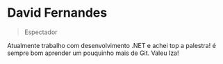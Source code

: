# David Fernandes
> Espectador

Atualmente trabalho com desenvolvimento .NET e achei top a palestra! é sempre bom aprender um pouquinho mais de Git. Valeu Iza!
